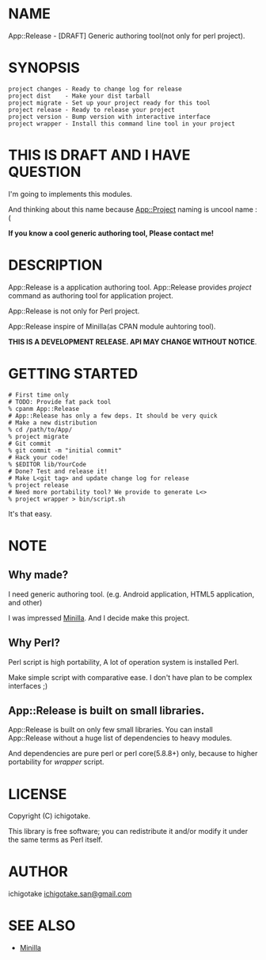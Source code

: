 # NAME

App::Release - \[DRAFT\] Generic authoring tool(not only for perl project).

# SYNOPSIS

    project changes - Ready to change log for release
    project dist    - Make your dist tarball
    project migrate - Set up your project ready for this tool
    project release - Ready to release your project
    project version - Bump version with interactive interface
    project wrapper - Install this command line tool in your project

# THIS IS DRAFT AND I HAVE QUESTION

I'm going to implements this modules.

And thinking about this name because [App::Project](http://search.cpan.org/perldoc?App::Project) naming is uncool name :(

__If you know a cool generic authoring tool, Please contact me!__

# DESCRIPTION

App::Release is a application authoring tool. App::Release provides _project_ command as authoring tool for application project.

App::Release is not only for Perl project.

App::Release inspire of Minilla(as CPAN module auhtoring tool).

__THIS IS A DEVELOPMENT RELEASE. API MAY CHANGE WITHOUT NOTICE__.

# GETTING STARTED

    # First time only
    # TODO: Provide fat pack tool
    % cpanm App::Release
    # App::Release has only a few deps. It should be very quick
    # Make a new distribution
    % cd /path/to/App/
    % project migrate
    # Git commit
    % git commit -m "initial commit"
    # Hack your code!
    % $EDITOR lib/YourCode
    # Done? Test and release it!
    # Make L<git tag> and update change log for release
    % project release
    # Need more portability tool? We provide to generate L<>
    % project wrapper > bin/script.sh



It's that easy.

# NOTE

## Why made?

I need generic authoring tool. (e.g. Android application, HTML5 application, and other)

I was impressed [Minilla](http://search.cpan.org/perldoc?Minilla). And I decide make this project.

## Why Perl?

Perl script is high portability, A lot of operation system is installed Perl. 

Make simple script with comparative ease. I don't have plan to be complex interfaces ;)

## App::Release is built on small libraries.

App::Release is built on only few small libraries. You can install App::Release without a huge list of dependencies to heavy modules.

And dependencies are pure perl or perl core(5.8.8+) only, because to higher portability for _wrapper_ script.

# LICENSE

Copyright (C) ichigotake.

This library is free software; you can redistribute it and/or modify
it under the same terms as Perl itself.

# AUTHOR

ichigotake <ichigotake.san@gmail.com>

# SEE ALSO

- [Minilla](http://search.cpan.org/perldoc?Minilla)
